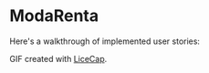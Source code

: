 # ModaRenta

Here's a walkthrough of implemented user stories:

GIF created with [LiceCap](http://www.cockos.com/licecap/).

